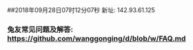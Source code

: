 ##2018年09月28日07时12分07秒 新址: 142.93.61.125
### 兔友常见问题及解答: https://github.com/wanggonging/d/blob/w/FAQ.md
